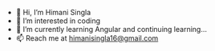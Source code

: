 - 👋 Hi, I’m Himani Singla
- 👀 I’m interested in coding
- 🌱 I’m currently learning Angular and continuing learning...
- 📫 Reach me at himanisingla16@gmail.com

<!---
himani-16/himani-16 is a ✨ special ✨ repository because its `README.md` (this file) appears on your GitHub profile.
You can click the Preview link to take a look at your changes.
--->

